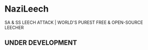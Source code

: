 # NaziLeech
SA &amp; SS LEECH ATTACK | WORLD'S PUREST FREE &amp; OPEN-SOURCE LEECHER

## UNDER DEVELOPMENT
